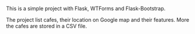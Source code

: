 This is a simple project with Flask, WTForms and Flask-Bootstrap.

The project list cafes, their location on Google map and their features. More the cafes are stored in a CSV file.